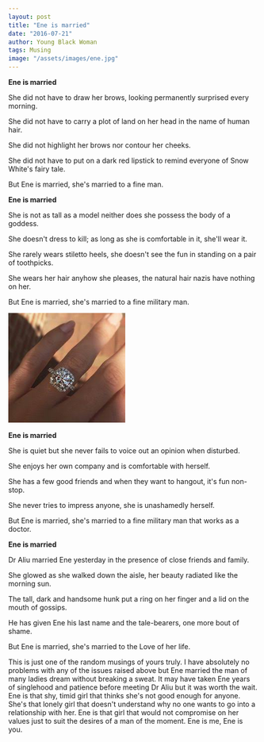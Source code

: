 ```yaml
---
layout: post
title: "Ene is married"
date: "2016-07-21"
author: Young Black Woman
tags: Musing
image: "/assets/images/ene.jpg"
---
```



**Ene is married**

She did not have to draw her brows, looking permanently surprised every morning.

She did not have to carry a plot of land on her head in the name of human hair.

She did not highlight her brows nor contour her cheeks.

She did not have to put on a dark red lipstick to remind everyone of Snow White's fairy tale.

But Ene is married, she's married to a fine man.


**Ene is married**

She is not as tall as a model neither does she possess the body of a goddess.

She doesn't dress to kill; as long as she is comfortable in it, she'll wear it.

She rarely wears stiletto heels, she doesn't see the fun in standing on a pair of toothpicks.

She wears her hair anyhow she pleases, the natural hair nazis have nothing on her.

But Ene is married, she's married to a fine military man.

![Eneis married!!!](/assets/images/ring.jpg)

**Ene is married**

She is quiet but she never fails to voice out an opinion when disturbed.

She enjoys her own company and is comfortable with herself.

She has a few good friends and when they want to hangout, it's fun non-stop.

She never tries to impress anyone, she is unashamedly herself.

But Ene is married, she's married to a fine military man that works as a doctor.


**Ene is married**

Dr Aliu married Ene yesterday in the presence of close friends and family.

She glowed as she walked down the aisle, her beauty radiated like the morning sun.

The tall, dark and handsome hunk put a ring on her finger and a lid on the mouth of gossips.

He has given Ene his last name and the tale-bearers, one more bout of shame.

But Ene is married, she's married to the Love of her life.


This is just one of the random musings of yours truly. I have absolutely no problems with any of the issues raised above but Ene married the man of many ladies dream without breaking a sweat. It may have taken Ene years of singlehood and patience before meeting Dr Aliu but it was worth the wait. Ene is that shy, timid girl that thinks she's not good enough for anyone. She's that lonely girl that doesn't understand why no one wants to go into a relationship with her. Ene is that girl that would not compromise on her values just to suit the desires of a man of the moment. Ene is me, Ene is you.
